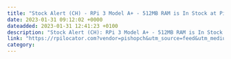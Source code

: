 ```yaml
---
title: "Stock Alert (CH) - RPi 3 Model A+ - 512MB RAM is In Stock at Pi-Shop"
date: 2023-01-31 09:12:02 +0000
dateadded: 2023-01-31 12:41:23 +0100
description: "Stock Alert (CH): RPi 3 Model A+ - 512MB RAM is In Stock at Pi-Shop"
link: "https://rpilocator.com?vendor=pishopch&utm_source=feed&utm_medium=rss"
category:
---
```

